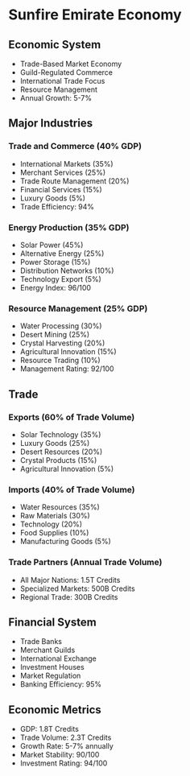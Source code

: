 # Sunfire Emirate Economy

## Economic System
- Trade-Based Market Economy
- Guild-Regulated Commerce
- International Trade Focus
- Resource Management
- Annual Growth: 5-7%

## Major Industries
### Trade and Commerce (40% GDP)
- International Markets (35%)
- Merchant Services (25%)
- Trade Route Management (20%)
- Financial Services (15%)
- Luxury Goods (5%)
- Trade Efficiency: 94%

### Energy Production (35% GDP)
- Solar Power (45%)
- Alternative Energy (25%)
- Power Storage (15%)
- Distribution Networks (10%)
- Technology Export (5%)
- Energy Index: 96/100

### Resource Management (25% GDP)
- Water Processing (30%)
- Desert Mining (25%)
- Crystal Harvesting (20%)
- Agricultural Innovation (15%)
- Resource Trading (10%)
- Management Rating: 92/100

## Trade
### Exports (60% of Trade Volume)
- Solar Technology (35%)
- Luxury Goods (25%)
- Desert Resources (20%)
- Crystal Products (15%)
- Agricultural Innovation (5%)

### Imports (40% of Trade Volume)
- Water Resources (35%)
- Raw Materials (30%)
- Technology (20%)
- Food Supplies (10%)
- Manufacturing Goods (5%)

### Trade Partners (Annual Trade Volume)
- All Major Nations: 1.5T Credits
- Specialized Markets: 500B Credits
- Regional Trade: 300B Credits

## Financial System
- Trade Banks
- Merchant Guilds
- International Exchange
- Investment Houses
- Market Regulation
- Banking Efficiency: 95%

## Economic Metrics
- GDP: 1.8T Credits
- Trade Volume: 2.3T Credits
- Growth Rate: 5-7% annually
- Market Stability: 90/100
- Investment Rating: 94/100
